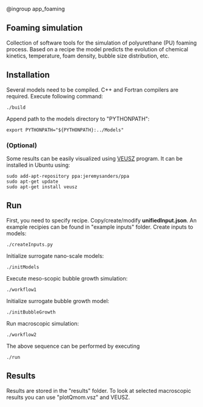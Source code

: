 @ingroup app_foaming

## Foaming simulation
Collection of software tools for the simulation of polyurethane (PU) foaming
process. Based on a recipe the model predicts the evolution of chemical
kinetics, temperature, foam density, bubble size distribution, etc.

## Installation
Several models need to be compiled. C++ and Fortran compilers are required.
Execute following command:
```
./build
```
Append path to the models directory to "PYTHONPATH":
```
export PYTHONPATH="${PYTHONPATH}:../Models"
```

### (Optional)
Some results can be easily visualized using [VEUSZ](http://home.gna.org/veusz/)
program. It can be installed in Ubuntu using:
```
sudo add-apt-repository ppa:jeremysanders/ppa
sudo apt-get update
sudo apt-get install veusz
```

## Run
First, you need to specify recipe. Copy/create/modify **unifiedInput.json**. An
example recipies can be found in "example inputs" folder. Create inputs to
models:
```
./createInputs.py
```
Initialize surrogate nano-scale models:
```
./initModels
```
Execute meso-scopic bubble growth simulation:
```
./workflow1
```
Initialize surrogate bubble growth model:
```
./initBubbleGrowth
```
Run macroscopic simulation:
```
./workflow2
```

The above sequence can be performed by executing
```
./run
```

## Results
Results are stored in the "results" folder. To look at selected macroscopic
results you can use "plotQmom.vsz" and VEUSZ.

